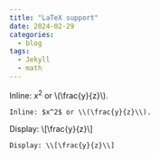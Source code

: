 ```yaml
---
title: "LaTeX support"
date: 2024-02-29
categories:
  - blog
tags:
  - Jekyll
  - math
---
```


Inline: $x^2$ or \\(\frac{y}{z}\\).

```
Inline: $x^2$ or \\(\frac{y}{z}\\).
```

Display: \\[\frac{y}{z}\\]

```
Display: \\[\frac{y}{z}\\]
```
